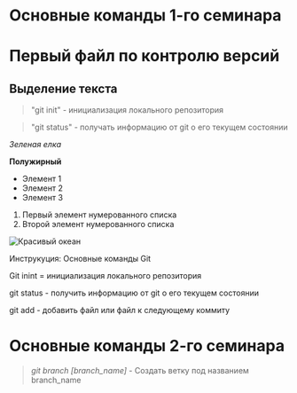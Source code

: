 
# Основные команды 1-го семинара
# Первый файл по контролю версий
## Выделение текста


> "git init" - инициализация локального репозитория

> "git status" - получать информацию от git о его текущем состоянии

*Зеленая елка*

**Полужирный**



* Элемент 1
* Элемент 2
* Элемент 3

1. Первый элемент нумерованного списка
2. Второй элемент нумерованного списка

![Красивый океан]()

Инструкуция: Основные команды Git

Git inint = инициализация локального репозитория

git status - получить информацию от git о его текущем состоянии

git add - добавить файл или файл к следующему коммиту

# Основные команды 2-го семинара

> *git branch [branch_name]* - Создать ветку под названием branch_name



